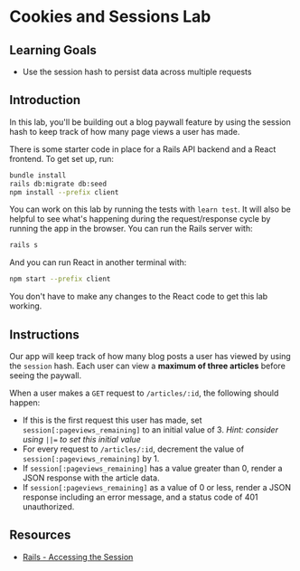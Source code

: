 # Cookies and Sessions Lab

## Learning Goals

- Use the session hash to persist data across multiple requests

## Introduction

In this lab, you'll be building out a blog paywall feature by using the session
hash to keep track of how many page views a user has made.

There is some starter code in place for a Rails API backend and a React frontend.
To get set up, run:

```sh
bundle install
rails db:migrate db:seed
npm install --prefix client
```

You can work on this lab by running the tests with `learn test`. It will also be
helpful to see what's happening during the request/response cycle by running the
app in the browser. You can run the Rails server with:

```sh
rails s
```

And you can run React in another terminal with:

```sh
npm start --prefix client
```

You don't have to make any changes to the React code to get this lab working.

## Instructions

Our app will keep track of how many blog posts a user has viewed by using the
`session` hash. Each user can view a **maximum of three articles** before seeing
the paywall.

When a user makes a `GET` request to `/articles/:id`, the following should happen:

- If this is the first request this user has made, set
  `session[:pageviews_remaining]` to an initial value of 3. _Hint: consider
  using `||=` to set this initial value_
- For every request to `/articles/:id`, decrement the value of
  `session[:pageviews_remaining]` by 1.
- If `session[:pageviews_remaining]` has a value greater than 0, render a JSON
  response with the article data.
- If `session[:pageviews_remaining]` as a value of 0 or less, render a JSON
  response including an error message, and a status code of 401 unauthorized.

## Resources

- [Rails - Accessing the Session](https://guides.rubyonrails.org/v4.1.4/action_controller_overview.html#accessing-the-session)
